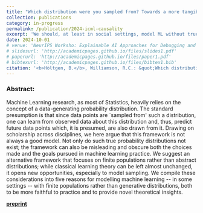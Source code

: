 ```yaml
---
title: "Which distribution were you sampled from? Towards a more tangible conception of data"
collection: publications
category: in-progress
permalink: /publication/2024-icml-causality
excerpt: 'We should, at least in social settings, model ML without true distributions.'
date: 2024-10-01
# venue: 'NeurIPS Worksho: Explainable AI Approaches for Debugging and Diagnosis'
# slidesurl: 'http://academicpages.github.io/files/slides1.pdf'
# paperurl: 'http://academicpages.github.io/files/paper1.pdf'
# bibtexurl: 'http://academicpages.github.io/files/bibtex1.bib'
citation: '<b>Höltgen, B.</b>, Williamson, R.C.: &quot;Which distribution were you sampled from? Towards a more tangible conception of data.&quot; <i>ICML Workshop: Humans, Algorithmic Decision-Making and Society</i>. 2024.'
---
```

### Abstract:
Machine Learning research, as most of Statistics, heavily relies on the concept of a data-generating probability distribution. The standard presumption is that since data points are `sampled from' such a distribution, one can learn from observed data about this distribution and, thus, predict future data points which, it is presumed, are also drawn from it. Drawing on scholarship across disciplines, we here argue that this framework is not always a good model. Not only do such true probability distributions not exist; the framework can also be misleading and obscure both the choices made and the goals pursued in machine learning practice. We suggest an alternative framework that focuses on finite populations rather than abstract distributions; while classical learning theory can be left almost unchanged, it opens new opportunities, especially to model sampling. We compile these considerations into five reasons for modelling machine learning -- in some settings -- with finite populations rather than generative distributions, both to be more faithful to practice and to provide novel theoretical insights.

[**preprint**](https://arxiv.org/pdf/2407.17395?)
